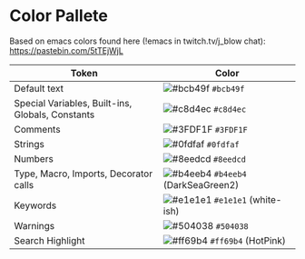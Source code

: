 # Color Pallete

Based on emacs colors found here (!emacs in twitch.tv/j_blow chat): https://pastebin.com/5tTEjWjL

| Token                                            | Color                                                                                     |
| ------------------------------------------------ | ----------------------------------------------------------------------------------------- |
| Default text                                     | ![#bcb49f](https://via.placeholder.com/15/bcb49f/000000?text=+) `#bcb49f`                 |
| Special Variables, Built-ins, Globals, Constants | ![#c8d4ec](https://via.placeholder.com/15/c8d4ec/000000?text=+) `#c8d4ec`                 |
| Comments                                         | ![#3FDF1F](https://via.placeholder.com/15/3FDF1F/000000?text=+) `#3FDF1F`                 |
| Strings                                          | ![#0fdfaf](https://via.placeholder.com/15/0fdfaf/000000?text=+) `#0fdfaf`                 |
| Numbers                                          | ![#8eedcd](https://via.placeholder.com/15/8eedcd/000000?text=+) `#8eedcd`                 |
| Type, Macro, Imports, Decorator calls            | ![#b4eeb4](https://via.placeholder.com/15/b4eeb4/000000?text=+) `#b4eeb4` (DarkSeaGreen2) |
| Keywords                                         | ![#e1e1e1](https://via.placeholder.com/15/e1e1e1/000000?text=+) `#e1e1e1` (white-ish)     |
| Warnings                                         | ![#504038](https://via.placeholder.com/15/504038/000000?text=+) `#504038`                 |
| Search Highlight                                 | ![#ff69b4](https://via.placeholder.com/15/ff69b4/000000?text=+) `#ff69b4` (HotPink)       |
